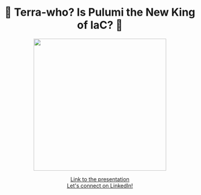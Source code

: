 <h1 align="center">👑 Terra-who? Is Pulumi the New King of IaC? 👑</h1>
<p align="center">
  <img src="https://media.licdn.com/dms/image/D4D22AQGxw95oeCrrRg/feedshare-shrink_800/0/1715683673866?e=1720656000&v=beta&t=UJ_Twc1Yciy14osSa9I4xFj_enh-ImDeQEngpFGCnDA" width="350">
</p>
<p align="center">
  <a href="https://drive.google.com/drive/folders/1zvtIk0lOYMXnfOlz_mxcfIIxNCyG7Vdi?usp=drive_link" target="_blank">Link to the presentation</a>
  <br />
  <a href="https://www.linkedin.com/in/dulak" target="_blank">Let's connect on LinkedIn!</a>
</p>

